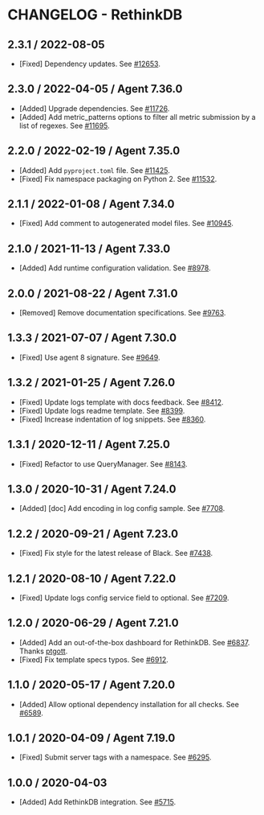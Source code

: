 # CHANGELOG - RethinkDB

## 2.3.1 / 2022-08-05

* [Fixed] Dependency updates. See [#12653](https://github.com/DataDog/integrations-core/pull/12653).

## 2.3.0 / 2022-04-05 / Agent 7.36.0

* [Added] Upgrade dependencies. See [#11726](https://github.com/DataDog/integrations-core/pull/11726).
* [Added] Add metric_patterns options to filter all metric submission by a list of regexes. See [#11695](https://github.com/DataDog/integrations-core/pull/11695).

## 2.2.0 / 2022-02-19 / Agent 7.35.0

* [Added] Add `pyproject.toml` file. See [#11425](https://github.com/DataDog/integrations-core/pull/11425).
* [Fixed] Fix namespace packaging on Python 2. See [#11532](https://github.com/DataDog/integrations-core/pull/11532).

## 2.1.1 / 2022-01-08 / Agent 7.34.0

* [Fixed] Add comment to autogenerated model files. See [#10945](https://github.com/DataDog/integrations-core/pull/10945).

## 2.1.0 / 2021-11-13 / Agent 7.33.0

* [Added] Add runtime configuration validation. See [#8978](https://github.com/DataDog/integrations-core/pull/8978).

## 2.0.0 / 2021-08-22 / Agent 7.31.0

* [Removed] Remove documentation specifications. See [#9763](https://github.com/DataDog/integrations-core/pull/9763).

## 1.3.3 / 2021-07-07 / Agent 7.30.0

* [Fixed] Use agent 8 signature. See [#9649](https://github.com/DataDog/integrations-core/pull/9649).

## 1.3.2 / 2021-01-25 / Agent 7.26.0

* [Fixed] Update logs template with docs feedback. See [#8412](https://github.com/DataDog/integrations-core/pull/8412).
* [Fixed] Update logs readme template. See [#8399](https://github.com/DataDog/integrations-core/pull/8399).
* [Fixed] Increase indentation of log snippets. See [#8360](https://github.com/DataDog/integrations-core/pull/8360).

## 1.3.1 / 2020-12-11 / Agent 7.25.0

* [Fixed] Refactor to use QueryManager. See [#8143](https://github.com/DataDog/integrations-core/pull/8143).

## 1.3.0 / 2020-10-31 / Agent 7.24.0

* [Added] [doc] Add encoding in log config sample. See [#7708](https://github.com/DataDog/integrations-core/pull/7708).

## 1.2.2 / 2020-09-21 / Agent 7.23.0

* [Fixed] Fix style for the latest release of Black. See [#7438](https://github.com/DataDog/integrations-core/pull/7438).

## 1.2.1 / 2020-08-10 / Agent 7.22.0

* [Fixed] Update logs config service field to optional. See [#7209](https://github.com/DataDog/integrations-core/pull/7209).

## 1.2.0 / 2020-06-29 / Agent 7.21.0

* [Added] Add an out-of-the-box dashboard for RethinkDB. See [#6837](https://github.com/DataDog/integrations-core/pull/6837). Thanks [ptgott](https://github.com/ptgott).
* [Fixed] Fix template specs typos. See [#6912](https://github.com/DataDog/integrations-core/pull/6912).

## 1.1.0 / 2020-05-17 / Agent 7.20.0

* [Added] Allow optional dependency installation for all checks. See [#6589](https://github.com/DataDog/integrations-core/pull/6589).

## 1.0.1 / 2020-04-09 / Agent 7.19.0

* [Fixed] Submit server tags with a namespace. See [#6295](https://github.com/DataDog/integrations-core/pull/6295).

## 1.0.0 / 2020-04-03

* [Added] Add RethinkDB integration. See [#5715](https://github.com/DataDog/integrations-core/pull/5715).

